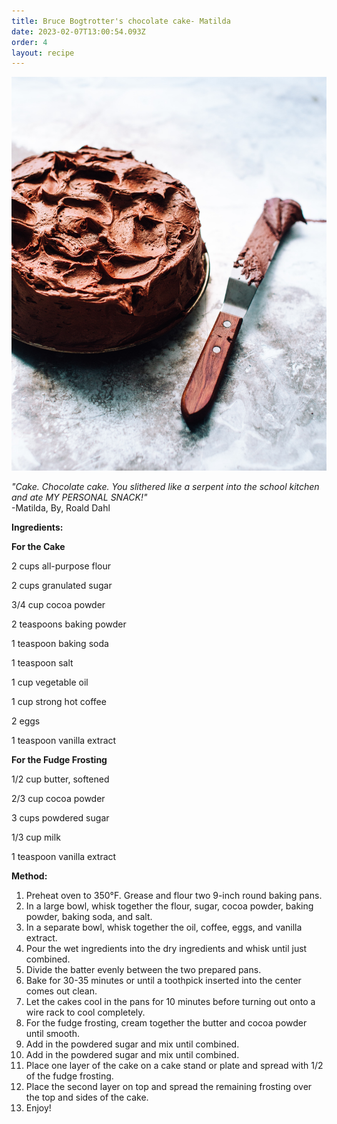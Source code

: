 ```yaml
---
title: Bruce Bogtrotter's chocolate cake- Matilda
date: 2023-02-07T13:00:54.093Z
order: 4
layout: recipe
---
```

![](../uploads/food-photographer-jennifer-pallian-grzyr210m0u-unsplash.jpg "chocolate cake")

*"Cake. Chocolate cake. You slithered like a serpent into the school kitchen and ate MY PERSONAL SNACK!"*\
-Matilda, By, Roald Dahl 

**Ingredients:**

**For the Cake**

2 cups all-purpose flour 

2 cups granulated sugar 

3/4 cup cocoa powder 

2 teaspoons baking powder  

1 teaspoon baking soda 

1 teaspoon salt 

1 cup vegetable oil 

1 cup strong hot coffee 

2 eggs

1 teaspoon vanilla extract

**For the Fudge Frosting** 

1/2 cup butter, softened

2/3 cup cocoa powder

3 cups powdered sugar

1/3 cup milk

1 teaspoon vanilla extract

**Method:**

1. Preheat oven to 350°F. Grease and flour two 9-inch round baking pans.
2. In a large bowl, whisk together the flour, sugar, cocoa powder, baking powder, baking soda, and salt.
3. In a separate bowl, whisk together the oil, coffee, eggs, and vanilla extract.
4. Pour the wet ingredients into the dry ingredients and whisk until just combined.
5. Divide the batter evenly between the two prepared pans.
6. Bake for 30-35 minutes or until a toothpick inserted into the center comes out clean.
7. Let the cakes cool in the pans for 10 minutes before turning out onto a wire rack to cool completely.
8. For the fudge frosting, cream together the butter and cocoa powder until smooth.
9. Add in the powdered sugar and mix until combined.
10. Add in the powdered sugar and mix until combined.
11. Place one layer of the cake on a cake stand or plate and spread with 1/2 of the fudge frosting.
12. Place the second layer on top and spread the remaining frosting over the top and sides of the cake.
13. Enjoy!
